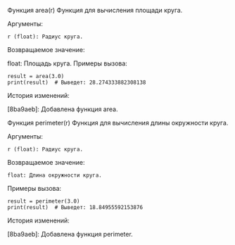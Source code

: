 Функция area(r)
Функция для вычисления площади круга.

Аргументы:

    r (float): Радиус круга.

Возвращаемое значение:

float: Площадь круга.
Примеры вызова:

    result = area(3.0)
    print(result)  # Выведет: 28.274333882308138
    
История изменений:

[8ba9aeb]: Добавлена функция area.

Функция perimeter(r)
Функция для вычисления длины окружности круга.

Аргументы:

    r (float): Радиус круга.

Возвращаемое значение:

    float: Длина окружности круга.

Примеры вызова:

    result = perimeter(3.0)
    print(result)  # Выведет: 18.84955592153876

История изменений:

[8ba9aeb]: Добавлена функция perimeter.
